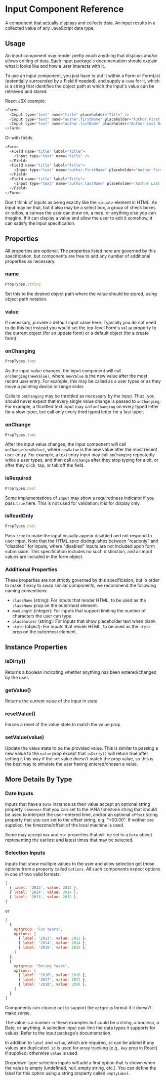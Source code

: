 # Input Component Reference

A component that actually displays and collects data. An input results in a collected value of any JavaScript data type.

## Usage

An input component may render pretty much anything that displays and/or allows editing of data. Each input package's documentation should explain what it looks like and how a user interacts with it.

To use an input component, you just have to put it within a Form or FormList (potentially surrounded by a Field if needed), and supply a `name` for it, which is a string that identifies the object path at which the input's value can be retrieved and stored.

React JSX example:

```js
<Form>
  <Input type="text" name="title" placeholder="Title" />
  <Input type="text" name="author.firstName" placeholder="Author First Name" />
  <Input type="text" name="author.lastName" placeholder="Author Last Name" />
</Form>
```

Or with fields:

```js
<Form>
  <Field name="title" label="Title">
    <Input type="text" name="title" />
  </Field>
  <Field name="title" label="Title">
    <Input type="text" name="author.firstName" placeholder="Author First Name" />
  </Field>
  <Field name="title" label="Title">
    <Input type="text" name="author.lastName" placeholder="Author Last Name" />
  </Field>
</Form>
```

Don't think of inputs as being exactly like the `<input>` element in HTML. An input may be that, but it also may be a select box, a group of check boxes or radios, a canvas the user can draw on, a map, or anything else you can imagine. If it can display a value and allow the user to edit it somehow, it can satisfy the Input specification.

## Properties

All properties are optional. The properties listed here are governed by this specification, but components are free to add any number of additional properties as necessary.

### name

```js
PropTypes.string
```

Set this to the desired object path where the value should be stored, using object path notation.

### value

If necessary, provide a default input value here. Typically you do not need to do this but instead you would set the top-level Form's `value` property to the current object (for an update form) or a default object (for a create form).

### onChanging

```js
PropTypes.func
```

As the input value changes, the input component will call `onChanging(newValue)`, where `newValue` is the new value after the most recent user entry. For example, this may be called as a user types or as they move a pointing device or range slider.

Calls to `onChanging` may be throttled as necessary by the input. Thus, you should never expect that every single value change is passed to `onChanging`. For example, a throttled text input may call `onChanging` on every typed letter for a slow typer, but call only every third typed letter for a fast typer.

### onChange

```js
PropTypes.func
```

After the input value changes, the input component will call `onChange(newValue)`, where `newValue` is the new value after the most recent user entry. For example, a text entry input may call `onChanging` repeatedly while a user types, and then call `onChange` after they stop typing for a bit, or after they click, tap, or tab off the field.

### isRequired

```js
PropTypes.bool
```

Some implementations of `Input` may show a requiredness indicator if you pass `true` here. This is not used for validation; it is for display only.

### isReadOnly

```js
PropTypes.bool
```

Pass `true` to make the input visually appear disabled and not respond to user input. Note that the HTML spec distinguishes between "readonly" and "disabled" for inputs, where "disabled" inputs are not included upon form submission. This specification includes no such distinction, and all input values are included in the form object.

### Additional Properties

These properties are not strictly governed by this specification, but in order to make it easy to swap similar components, we recommend the following naming conventions:

- `className` (string): For inputs that render HTML, to be used as the `className` prop on the outermost element.
- `maxLength` (integer): For inputs that support limiting the number of characters the user can type.
- `placeholder` (string): For inputs that show placeholder text when blank
- `style` (object): For inputs that render HTML, to be used as the `style` prop on the outermost element.

## Instance Properties

### isDirty()

Returns a boolean indicating whether anything has been entered/changed by the user.

### getValue()

Returns the current value of the input in state

### resetValue()

Forces a reset of the value state to match the value prop

### setValue(value)

Update the value state to be the provided value. This is similar to passing a new value to the `value` prop except that `isDirty()` will return true after setting it this way if the set value doesn't match the prop value, so this is the best way to simulate the user having entered/chosen a value.

## More Details By Type

### Date Inputs

Inputs that have a `Date` instance as their value accept an optional string property `timezone` that you can set to the IANA timezone string that should be used to interpret the user-entered time, and/or an optional `offset` string property that you can set to the offset string, e.g. "+00:00". If neither are supplied, the timezone/offset of the local machine is used.

Some may accept `max` and `min` properties that will be set to a `Date` object representing the earliest and latest times that may be selected.

### Selection Inputs

Inputs that show multiple values to the user and allow selection get those options from a property called `options`. All such components expect options in one of two valid formats:

```js
[
  { label: '2013', value: 2013 },
  { label: '2014', value: 2014 },
  { label: '2015', value: 2015 },
]
```

or

```js
[
  {
    optgroup: 'Fun Years',
    options: [
      { label: '2013', value: 2013 },
      { label: '2014', value: 2014 },
      { label: '2015', value: 2015 },
    ]
  },
  {
    optgroup: "Boring Years",
    options: [
      { label: '2016', value: 2016 },
      { label: '2017', value: 2017 },
      { label: '2018', value: 2018 },
    ]
  }
]
```

Components can choose not to support the `optgroup` format if it doesn't make sense.

The value is a number in these examples but could be a string, a boolean, a Date, or anything. A selection input can limit the data types it supports for values. Refer to the input package's documentation.

In addition to `label` and `value`, which are required, `id` can be added if any values are duplicated. `id` is used for array tracking (e.g., `key` prop in React) if supplied; otherwise `value` is used.

Dropdown-type selection inputs will add a first option that is shown when the value is empty (undefined, null, empty string, etc.). You can define the label for this option using a string property called `emptyLabel`.
